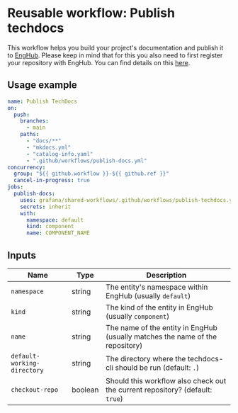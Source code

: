 # Reusable workflow: Publish techdocs

This workflow helps you build your project's documentation and publish it to [EngHub](https://enghub.grafana-ops.net).
Please keep in mind that for this you also need to first register your repository with EngHub.
You can find details on this [here](https://enghub.grafana-ops.net/docs/default/component/enghub/user-guides/add-gh-repo/).

## Usage example

```yaml
name: Publish TechDocs
on:
  push:
    branches:
      - main
    paths:
      - "docs/**"
      - "mkdocs.yml"
      - "catalog-info.yaml"
      - ".github/workflows/publish-docs.yml"
concurrency:
  group: "${{ github.workflow }}-${{ github.ref }}"
  cancel-in-progress: true
jobs:
  publish-docs:
    uses: grafana/shared-workflows/.github/workflows/publish-techdocs.yaml@main
    secrets: inherit
    with:
      namespace: default
      kind: component
      name: COMPONENT_NAME
```

## Inputs

| Name                        | Type    | Description                                                                   |
| --------------------------- | ------- | ----------------------------------------------------------------------------- |
| `namespace`                 | string  | The entity's namespace within EngHub (usually `default`)                      |
| `kind`                      | string  | The kind of the entity in EngHub (usually `component`)                        |
| `name`                      | string  | The name of the entity in EngHub (usually matches the name of the repository) |
| `default-working-directory` | string  | The directory where the techdocs-cli should be run (default: `.`)             |
| `checkout-repo`             | boolean | Should this workflow also check out the current repository? (default: `true`) |
